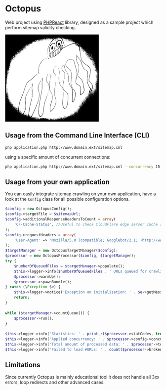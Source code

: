 # Octopus
Web project using [PHPReact](https://github.com/reactphp/react) library, designed as a sample project which perform sitemap validity checking.

![Logo](logo-medium.png)

## Usage from the Command Line Interface (CLI)

```bash
php application.php http://www.domain.ext/sitemap.xml
```
using a specific amount of concurrent connections:

```bash
php application.php http://www.domain.ext/sitemap.xml --concurrency 15
```

## Usage from your own application
You can easily integrate sitemap crawling on your own application, have a look at the `Config` class for all possible configuration options.

```php
$config = new OctopusConfig();
$config->targetFile = $sitemapUrl;
$config->additionalResponseHeadersToCount = array(
    'CF-Cache-Status', //Useful to check CloudFlare edge server cache status
);
$config->requestHeaders = array(
    'User-Agent' => 'Mozilla/5.0 (compatible; Googlebot/2.1; +http://www.google.com/bot.html)', //Simulate Google's webcrawler
);
$targetManager = new OctopusTargetManager($config);
$processor = new OctopusProcessor($config, $targetManager);
try {
    $numberOfQueuedFiles = $targetManager->populate();
    $this->logger->info($numberOfQueuedFiles . ' URLs queued for crawling');
    $processor->warmUp();
    $processor->spawnBundle();
} catch (\Exception $e) {
    $this->logger->notice('Exception on initialization: ' . $e->getMessage());
    return;
}

while ($targetManager->countQueue()) {
    $processor->run();
}

$this->logger->info('Statistics: ' . print_r($processor->statCodes, true));
$this->logger->info('Applied concurrency: ' . $processor->config->concurrency);
$this->logger->info('Total amount of processed data: ' . $processor->totalData);
$this->logger->info('Failed to load #URLs: ' . count($processor->brokenUrls));
```

## Limitations
Since currently Octopus is mainly educational tool it does not handle all 3xx
errors, loop redirects and other advanced cases.

